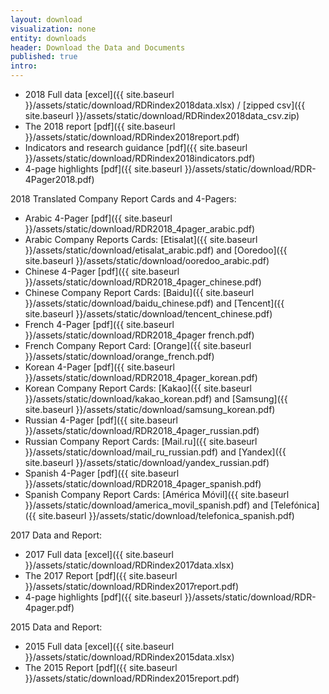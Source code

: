 ```yaml
---
layout: download
visualization: none
entity: downloads
header: Download the Data and Documents
published: true
intro:
---
```


 - 2018 Full data [excel]({{ site.baseurl }}/assets/static/download/RDRindex2018data.xlsx) / [zipped csv]({{ site.baseurl }}/assets/static/download/RDRindex2018data_csv.zip) 
 - The 2018 report [pdf]({{ site.baseurl }}/assets/static/download/RDRindex2018report.pdf)
 - Indicators and research guidance [pdf]({{ site.baseurl }}/assets/static/download/RDRindex2018indicators.pdf)
 - 4-page highlights [pdf]({{ site.baseurl }}/assets/static/download/RDR-4Pager2018.pdf)

2018 Translated Company Report Cards and 4-Pagers:

 - Arabic 4-Pager [pdf]({{ site.baseurl }}/assets/static/download/RDR2018_4pager_arabic.pdf)
 - Arabic Company Reports Cards: [Etisalat]({{ site.baseurl }}/assets/static/download/etisalat_arabic.pdf) and [Ooredoo]({{ site.baseurl }}/assets/static/download/ooredoo_arabic.pdf)
 - Chinese 4-Pager [pdf]({{ site.baseurl }}/assets/static/download/RDR2018_4pager_chinese.pdf)
 - Chinese Company Report Cards: [Baidu]({{ site.baseurl }}/assets/static/download/baidu_chinese.pdf) and [Tencent]({{ site.baseurl }}/assets/static/download/tencent_chinese.pdf)
 - French 4-Pager [pdf]({{ site.baseurl }}/assets/static/download/RDR2018_4pager french.pdf)
 - French Company Report Card: [Orange]({{ site.baseurl }}/assets/static/download/orange_french.pdf)
 - Korean 4-Pager  [pdf]({{ site.baseurl }}/assets/static/download/RDR2018_4pager_korean.pdf)
 - Korean Company Report Cards: [Kakao]({{ site.baseurl }}/assets/static/download/kakao_korean.pdf) and [Samsung]({{ site.baseurl }}/assets/static/download/samsung_korean.pdf)
 - Russian 4-Pager [pdf]({{ site.baseurl }}/assets/static/download/RDR2018_4pager_russian.pdf)
 - Russian Company Report Cards: [Mail.ru]({{ site.baseurl }}/assets/static/download/mail_ru_russian.pdf) and [Yandex]({{ site.baseurl }}/assets/static/download/yandex_russian.pdf)
 - Spanish 4-Pager [pdf]({{ site.baseurl }}/assets/static/download/RDR2018_4pager_spanish.pdf)
 - Spanish Company Report Cards: [América Móvil]({{ site.baseurl }}/assets/static/download/america_movil_spanish.pdf) and [Telefónica]({{ site.baseurl }}/assets/static/download/telefonica_spanish.pdf)

2017 Data and Report:

 - 2017 Full data [excel]({{ site.baseurl }}/assets/static/download/RDRindex2017data.xlsx)
 - The 2017 Report [pdf]({{ site.baseurl }}/assets/static/download/RDRindex2017report.pdf)
 - 4-page highlights [pdf]({{ site.baseurl }}/assets/static/download/RDR-4pager.pdf)

 2015 Data and Report:

 - 2015 Full data [excel]({{ site.baseurl }}/assets/static/download/RDRindex2015data.xlsx)
 - The 2015 Report [pdf]({{ site.baseurl }}/assets/static/download/RDRindex2015report.pdf)
